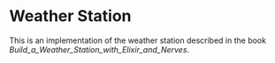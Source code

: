 # Weather Station
This is an implementation of the weather station described in the book 
_Build_a_Weather_Station_with_Elixir_and_Nerves_.

